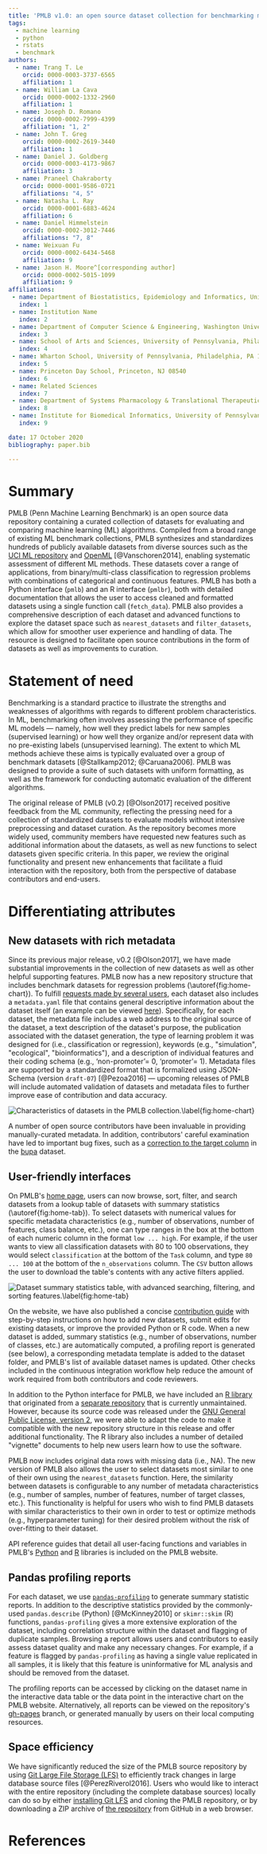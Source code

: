 ```yaml
---
title: 'PMLB v1.0: an open source dataset collection for benchmarking machine learning methods'
tags:
  - machine learning
  - python
  - rstats
  - benchmark
authors:
  - name: Trang T. Le
    orcid: 0000-0003-3737-6565
    affiliation: 1
  - name: William La Cava
    orcid: 0000-0002-1332-2960
    affiliation: 1
  - name: Joseph D. Romano
    orcid: 0000-0002-7999-4399
    affiliation: "1, 2"
  - name: John T. Greg
    orcid: 0000-0002-2619-3440
    affiliation: 1
  - name: Daniel J. Goldberg
    orcid: 0000-0003-4173-9867
    affiliation: 3
  - name: Praneel Chakraborty
    orcid: 0000-0001-9586-0721
    affiliations: "4, 5"
  - name: Natasha L. Ray
    orcid: 0000-0001-6883-4624
    affiliation: 6
  - name: Daniel Himmelstein
    orcid: 0000-0002-3012-7446
    affiliations: "7, 8"
  - name: Weixuan Fu
    orcid: 0000-0002-6434-5468
    affiliation: 9
  - name: Jason H. Moore^[corresponding author]
    orcid: 0000-0002-5015-1099
    affiliation: 9
affiliations:
 - name: Department of Biostatistics, Epidemiology and Informatics, University of Pennsylvania, Philadelphia, PA 19104
   index: 1
 - name: Institution Name
   index: 2
 - name: Department of Computer Science & Engineering, Washington University in St. Louis, St. Louis, MO 63130
   index: 3
 - name: School of Arts and Sciences, University of Pennsylvania, Philadelphia, PA 19104
   index: 4
 - name: Wharton School, University of Pennsylvania, Philadelphia, PA 19104
   index: 5
 - name: Princeton Day School, Princeton, NJ 08540
   index: 6
 - name: Related Sciences
   index: 7
 - name: Department of Systems Pharmacology & Translational Therapeutics, University of Pennsylvania, Philadelphia, PA 19104
   index: 8
 - name: Institute for Biomedical Informatics, University of Pennsylvania, Philadelphia, PA 19104
   index: 9

date: 17 October 2020
bibliography: paper.bib

---
```


# Summary

PMLB (Penn Machine Learning Benchmark) is an open source data repository containing a curated collection of datasets for evaluating and comparing machine learning (ML) algorithms.
Compiled from a broad range of existing ML benchmark collections, PMLB synthesizes and standardizes hundreds of publicly available datasets from diverse sources such as the [UCI ML repository](http://archive.ics.uci.edu/ml) and [OpenML](www.openml.org) [@Vanschoren2014], enabling systematic assessment of different ML methods.
These datasets cover a range of applications, from binary/multi-class classification to regression problems with combinations of categorical and continuous features.
PMLB has both a Python interface (`pmlb`) and an R interface (`pmlbr`), both with detailed documentation that allows the user to access cleaned and formatted datasets using a single function call (`fetch_data`).
PMLB also provides a comprehensive description of each dataset and advanced functions to explore the dataset space such as `nearest_datasets` and `filter_datasets`, which allow for smoother user experience and handling of data.
The resource is designed to facilitate open source contributions in the form of datasets as well as improvements to curation.

# Statement of need

Benchmarking is a standard practice to illustrate the strengths and weaknesses of algorithms with regards to different problem characteristics.
In ML, benchmarking often involves assessing the performance of specific ML models &mdash; namely, how well they predict labels for new samples (supervised learning) or how well they organize and/or represent data with no pre-existing labels (unsupervised learning).
The extent to which ML methods achieve these aims is typically evaluated over a group of benchmark datasets [@Stallkamp2012; @Caruana2006].
PMLB was designed to provide a suite of such datasets with uniform formatting, as well as the framework for conducting automatic evaluation of the different algorithms.

The original release of PMLB (v0.2) [@Olson2017] received positive feedback from the ML community, reflecting the pressing need for a collection of standardized datasets to evaluate models without intensive preprocessing and dataset curation.
As the repository becomes more widely used, community members have requested new features such as additional information about the datasets, as well as new functions to select datasets given specific criteria.
In this paper, we review the original functionality and present new enhancements that facilitate a fluid interaction with the repository, both from the perspective of database contributors and end-users.

# Differentiating attributes

## New datasets with rich metadata

Since its previous major release, v0.2 [@Olson2017], we have made substantial improvements in the collection of new datasets as well as other helpful supporting features.
PMLB now has a new repository structure that includes benchmark datasets for regression problems (\autoref{fig:home-chart}).
To fulfill [requests made by several users](https://github.com/EpistasisLab/pmlb/issues/13), each dataset also includes a `metadata.yaml` file that contains general descriptive information about the dataset itself (an example can be viewed [here](https://github.com/EpistasisLab/pmlb/blob/master/datasets/molecular_biology_promoters/metadata.yaml)).
Specifically, for each dataset, the metadata file includes a web address to the original source of the dataset, a text description of the dataset's purpose, the publication associated with the dataset generation, the type of learning problem it was designed for (i.e., classification or regression), keywords (e.g., "simulation", "ecological", "bioinformatics"), and a description of individual features and their coding schema (e.g., ‘non-promoter’= 0,  ‘promoter’= 1).
Metadata files are supported by a standardized format that is formalized using JSON-Schema (version `draft-07`) [@Pezoa2016] &mdash; upcoming releases of PMLB will include automated validation of datasets and metadata files to further improve ease of contribution and data accuracy.

![Characteristics of datasets in the PMLB collection.\label{fig:home-chart}](pmlb-home-chart.png)

A number of open source contributors have been invaluable in providing manually-curated metadata.
In addition, contributors' careful examination have led to important bug fixes, such as a [correction to the target column](https://github.com/EpistasisLab/pmlb/issues/54) in the [bupa](https://github.com/EpistasisLab/pmlb/tree/master/datasets/bupa) dataset.

## User-friendly interfaces

On PMLB's [home page](https://epistasislab.github.io/pmlb/), users can now browse, sort, filter, and search datasets from a lookup table of datasets with summary statistics (\autoref{fig:home-tab}).
To select datasets with numerical values for specific metadata characteristics (e.g., number of observations, number of features, class balance, etc.), one can type ranges in the box at the bottom of each numeric column in the format `low ... high`.
For example, if the user wants to view all classification datasets with 80 to 100 observations, they would select `classification` at the bottom of the `Task` column, and type `80 ... 100` at the bottom of the `n_observations` column.
The `CSV` button allows the user to download the table's contents with any active filters applied.

![Dataset summary statistics table, with advanced searching, filtering, and sorting features.\label{fig:home-tab}](pmlb-home-tab.png)

On the website, we have also published a concise [contribution guide](https://epistasislab.github.io/pmlb/contributing.html) with step-by-step instructions on how to add new datasets, submit edits for existing datasets, or improve the provided Python or R code.
When a new dataset is added, summary statistics (e.g., number of observations, number of classes, etc.) are automatically computed, a profiling report is generated (see below), a corresponding metadata template is added to the dataset folder, and PMLB's list of available dataset names is updated.
Other checks included in the continuous integration workflow help reduce the amount of work required from both contributors and code reviewers.

In addition to the Python interface for PMLB, we have included an [R library](https://github.com/EpistasisLab/pmlbr) that originated from a [separate repository](https://github.com/makeyourownmaker/pmlblite) that is currently unmaintained.
However, because its source code was released under the [GNU General Public License, version 2](https://www.gnu.org/licenses/old-licenses/gpl-2.0.en.html), we were able to adapt the code to make it compatible with the new repository structure in this release and offer additional functionality.
The R library also includes a number of detailed "vignette" documents to help new users learn how to use the software.

PMLB now includes original data rows with missing data (i.e., NA). 
The new version of PMLB also allows the user to select datasets most similar to one of their own using the `nearest_datasets` function. 
Here, the similarity between datasets is configurable to any number of metadata characteristics (e.g., number of samples, number of features, number of target classes, etc.).
This functionality is helpful for users who wish to find PMLB datasets with similar characteristics to their own in order to test or optimize methods (e.g., hyperparameter tuning) for their desired problem without the risk of over-fitting to their dataset. 

API reference guides that detail all user-facing functions and variables in PMLB's [Python](https://epistasislab.github.io/pmlb/python-ref.html) and [R](https://epistasislab.github.io/pmlb/r-ref.html) libraries is included on the PMLB website.

## Pandas profiling reports 

For each dataset, we use [`pandas-profiling`](https://pandas-profiling.github.io/pandas-profiling/) to generate summary statistic reports.
In addition to the descriptive statistics provided by the commonly-used `pandas.describe` (Python) [@McKinney2010] or `skimr::skim` (R) functions, `pandas-profiling` gives a more extensive exploration of the dataset, including correlation structure within the dataset and flagging of duplicate samples.
Browsing a report allows users and contributors to easily assess dataset quality and make any necessary changes.
For example, if a feature is flagged by `pandas-profiling` as having a single value replicated in all samples, it is likely that this feature is uninformative for ML analysis and should be removed from the dataset.

The profiling reports can be accessed by clicking on the dataset name in the interactive data table or the data point in the interactive chart on the PMLB website.
Alternatively, all reports can be viewed on the repository's [gh-pages](https://github.com/EpistasisLab/pmlb/tree/gh-pages/profile) branch, or generated manually by users on their local computing resources.

## Space efficiency

We have significantly reduced the size of the PMLB source repository by using [Git Large File Storage (LFS)](https://git-lfs.github.com/) to efficiently track changes in large database source files [@PerezRiverol2016].
Users who would like to interact with the entire repository (including the complete database sources) locally can do so by either [installing Git LFS](https://git-lfs.github.com/) and cloning the PMLB repository, or by downloading a ZIP archive of [the repository](https://github.com/EpistasisLab/pmlb) from GitHub in a web browser.

# References
